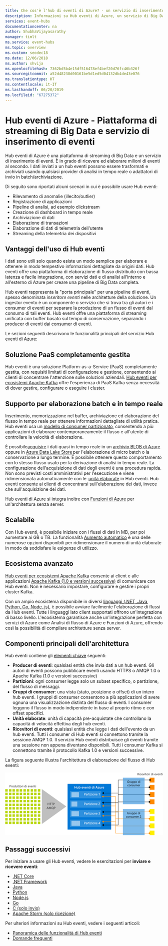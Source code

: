```yaml
---
title: Che cos'è l'hub di eventi di Azure? - un servizio di inserimento di Big Data | Microsoft Docs
description: Informazioni su Hub eventi di Azure, un servizio di Big Data streaming che inserisce milioni di eventi al secondo.
services: event-hubs
documentationcenter: na
author: ShubhaVijayasarathy
manager: timlt
ms.service: event-hubs
ms.topic: overview
ms.custom: seodec18
ms.date: 12/06/2018
ms.author: shvija
ms.openlocfilehash: 7362bd5b4e15df516478ef4bef20d76fc46b326f
ms.sourcegitcommit: a52d48238d00161be5d1ed5d04132db4de43e076
ms.translationtype: HT
ms.contentlocale: it-IT
ms.lasthandoff: 06/20/2019
ms.locfileid: "67275372"
---
```

# <a name="azure-event-hubs--a-big-data-streaming-platform-and-event-ingestion-service"></a>Hub eventi di Azure - Piattaforma di streaming di Big Data e servizio di inserimento di eventi
Hub eventi di Azure è una piattaforma di streaming di Big Data e un servizio di inserimento di eventi. È in grado di ricevere ed elaborare milioni di eventi al secondo. I dati inviati a un hub eventi possono essere trasformati e archiviati usando qualsiasi provider di analisi in tempo reale o adattatori di invio in batch/archiviazione.

Di seguito sono riportati alcuni scenari in cui è possibile usare Hub eventi:

- Rilevamento di anomalie (illecito/outlier)
- Registrazione di applicazioni
- Pipeline di analisi, ad esempio clickstream
- Creazione di dashboard in tempo reale
- Archiviazione di dati
- Elaborazione di transazioni
- Elaborazione di dati di telemetria dell'utente
- Streaming della telemetria dei dispositivi 

## <a name="why-use-event-hubs"></a>Vantaggi dell'uso di Hub eventi

I dati sono utili solo quando esiste un modo semplice per elaborare e ottenere in modo tempestivo informazioni dettagliate da origini dati. Hub eventi offre una piattaforma di elaborazione di flusso distribuito con bassa latenza e facile integrazione, con servizi dati e di analisi all'interno e all'esterno di Azure per creare una pipeline di Big Data completa.

Hub eventi rappresenta la "porta principale" per una pipeline di eventi, spesso denominata *inseritore eventi* nelle architetture della soluzione. Un ingestor evento è un componente o servizio che si trova tra gli autori e i consumer di eventi per separare la produzione di un flusso di eventi dal consumo di tali eventi. Hub eventi offre una piattaforma di streaming unificata con buffer basato sul tempo di conservazione, separando i producer di eventi dai consumer di eventi. 

Le sezioni seguenti descrivono le funzionalità principali del servizio Hub eventi di Azure: 

## <a name="fully-managed-paas"></a>Soluzione PaaS completamente gestita 

Hub eventi è una soluzione Platform-as-a-Service (PaaS) completamente gestita, con requisiti limitati di configurazione e gestione, consentendo ai clienti di concentrare l'attenzione sulle soluzioni aziendali. [Hub eventi per ecosistemi Apache Kafka](event-hubs-for-kafka-ecosystem-overview.md) offre l'esperienza di PaaS Kafka senza necessità di dover gestire, configurare o eseguire i cluster.

## <a name="support-for-real-time-and-batch-processing"></a>Supporto per elaborazione batch e in tempo reale

Inserimento, memorizzazione nel buffer, archiviazione ed elaborazione del flusso in tempo reale per ottenere informazioni dettagliate di utilità pratica. Hub eventi usa un [modello di consumer partizionato](event-hubs-scalability.md#partitions), consentendo a più applicazioni di elaborare contemporaneamente il flusso e all'utente di controllare la velocità di elaborazione.

È possibile[acquisire](event-hubs-capture-overview.md) i dati quasi in tempo reale in un [archivio BLOB di Azure](https://azure.microsoft.com/services/storage/blobs/) oppure in [Azure Data Lake Store](https://azure.microsoft.com/services/data-lake-store/) per l'elaborazione di micro batch o la conservazione a lungo termine. È possibile ottenere questo comportamento con lo stesso flusso usato per la derivazione di analisi in tempo reale. La configurazione dell'acquisizione di dati degli eventi è una procedura rapida. Non sono previsti costi amministrativi per l'esecuzione e viene ridimensionata automaticamente con le  [unità elaborate](event-hubs-scalability.md#throughput-units) in Hub eventi. Hub eventi consente ai clienti di concentrarsi sull'elaborazione dei dati, invece che sull'acquisizione dei dati.

Hub eventi di Azure si integra inoltre con [Funzioni di Azure](/azure/azure-functions/) per un'architettura senza server.

## <a name="scalable"></a>Scalabile 

Con Hub eventi, è possibile iniziare con i flussi di dati in MB, per poi aumentare ai GB o TB. La funzionalità [Aumento automatico](event-hubs-auto-inflate.md) è una delle numerose opzioni disponibili per ridimensionare il numero di unità elaborate in modo da soddisfare le esigenze di utilizzo. 

## <a name="rich-ecosystem"></a>Ecosistema avanzato

[Hub eventi per ecosistemi Apache Kafka](event-hubs-for-kafka-ecosystem-overview.md) consente ai client e alle applicazioni [Apache Kafka (1.0 e versioni successive)](https://kafka.apache.org/) di comunicare con Hub eventi. Non è necessario impostare, configurare e gestire i propri cluster Kafka.
 
Con un ampio ecosistema disponibile in diversi [linguaggi (.NET, Java, Python, Go, Node. js)](https://github.com/Azure/azure-event-hubs), è possibile avviare facilmente l'elaborazione di flussi da Hub eventi. Tutte i linguaggi lato client supportati offrono un'integrazione di basso livello. L'ecosistema garantisce anche un'integrazione perfetta con servizi di Azure come Analisi di flusso di Azure e Funzioni di Azure, offrendo così la possibilità di compilare architetture senza server.

## <a name="key-architecture-components"></a>Componenti principali dell'architettura
Hub eventi contiene gli [elementi chiave](event-hubs-features.md) seguenti:

- **Producer di eventi**: qualsiasi entità che invia dati a un hub eventi. Gli autori di eventi possono pubblicare eventi usando HTTPS o AMQP 1.0 o Apache Kafka (1.0 e versioni successive)
- **Partizioni**: ogni consumer legge solo un subset specifico, o partizione, del flusso di messaggi.
- **Gruppi di consumer**: una vista (stato, posizione o offset) di un intero hub eventi. I gruppi di consumer consentono a più applicazioni di avere ognuna una visualizzazione distinta del flusso di eventi. I consumer leggono il flusso in modo indipendente in base al proprio ritmo e con offset specifici.
- **Unità elaborate**: unità di capacità pre-acquistate che controllano la capacità di velocità effettiva degli hub eventi.
- **Ricevitori di eventi**: qualsiasi entità che legge i dati dell'evento da un hub eventi. Tutti i consumer di Hub eventi si connettono tramite la sessione AMQP 1.0. Il servizio Hub eventi distribuisce gli eventi tramite una sessione non appena diventano disponibili. Tutti i consumer Kafka si connettono tramite il protocollo Kafka 1.0 e versioni successive.

La figura seguente illustra l'architettura di elaborazione del flusso di Hub eventi:

![Hub eventi](./media/event-hubs-about/event_hubs_architecture.png)


## <a name="next-steps"></a>Passaggi successivi

Per iniziare a usare gli Hub eventi, vedere le esercitazioni per **inviare e ricevere eventi**: 

- [.NET Core](event-hubs-dotnet-standard-getstarted-send.md)
- [.NET Framework](event-hubs-dotnet-framework-getstarted-send.md)
- [Java](event-hubs-java-get-started-send.md)
- [Python](event-hubs-python-get-started-send.md)
- [Node.js](event-hubs-node-get-started-send.md)
- [Go](event-hubs-go-get-started-send.md)
- [C (solo invio)](event-hubs-c-getstarted-send.md)
- [Apache Storm (solo ricezione)](event-hubs-storm-getstarted-receive.md)


Per ulteriori informazioni su Hub eventi, vedere i seguenti articoli:

- [Panoramica delle funzionalità di Hub eventi](event-hubs-features.md)
- [Domande frequenti](event-hubs-faq.md)


